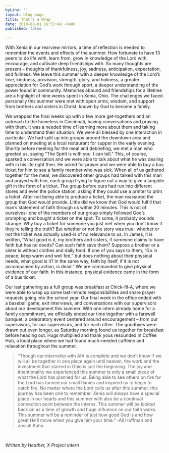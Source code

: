```yaml
---
byLine: ''
layout: blog-page
title: That's a Wrap
date: 2018-08-01 16:53:49 -0400
published: false

---
```

With Xenia in our rearview mirrors, a time of reflection is needed to remember the events and effects of the summer. How fortunate to have 13 peers to do life with, learn from, grow in knowledge of the Lord with, encourage, and cultivate deep friendships with. So many thoughts are present – thoughts of thankfulness, joy, sadness, anticipation, expectation, and fullness. We leave this summer with a deeper knowledge of the Lord’s love, kindness, provision, strength, glory, and holiness, a greater appreciation for God’s work through sport, a deeper understanding of the power found in community. Memories abound and friendships for a lifetime are a highlight of nine weeks spent in Xenia, Ohio. The challenges we faced personally this summer were met with open arms, wisdom, and support from brothers and sisters in Christ, known by God to become a family.  

We wrapped the final weeks up with a few more get-togethers and an outreach to the homeless in Cincinnati, having conversations and praying with them. It was a needed time of learning more about them and taking time to understand their situation. We were all blessed by one interaction in particular. We had split up into groups around the downtown area and planned on meeting at a local restaurant for supper in the early evening. Shortly before meeting for the meal and debriefing, we met a man who greeted us, saying “The Spirit is with you. I can tell.” This, of course, sparked a conversation and we were able to talk about what he was dealing with in his life right then. He asked for prayer and we were able to buy a bus ticket for him to see a family member who was sick. When all of us gathered together for the meal, we discovered other groups had talked with this man and prayed with him, each group trying to figure out a way to give a tangible gift in the form of a ticket. The group before ours had run into different stores and even the police station, asking if they could use a printer to print a ticket. After not being able to produce a ticket, the man reassured the group that God would provide. Little did we know that God would fulfill that man’s statement of faith through us within 20 minutes. This is not of ourselves- one of the members of our group simply followed God’s prompting and bought a ticket on the spot. To some, it probably sounds strange. Why buy a ticket for someone you just met when you don’t know if they’re telling the truth? But whether or not the story was true- whether or not the ticket was actually used-is of no relevance to us. In James, it is written, “What good is it, my brothers and sisters, if someone claims to have faith but has no deeds? Can such faith save them? Suppose a brother or a sister is without clothes and daily food. If one of you says to them, “Go in peace; keep warm and well fed,” but does nothing about their physical needs, what good is it? In the same way, faith by itself, if it is not accompanied by action, is dead.” We are commanded to give physical evidence of our faith. In this instance, physical evidence came in the form of a bus ticket. 

Our last gathering as a full group was breakfast at Chick-fil-A, where we were able to wrap up some last-minute responsibilities and share prayer requests going into the school year. Our final week in the office ended with a baseball game, exit interviews, and conversations with our supervisors about our development this summer. With one intern already home for a family commitment, we officially ended our time together with a farewell banquet, a celebratory event centered around encouragement – from our supervisors, for our supervisors, and for each other. The goodbyes were drawn out even longer, as Saturday morning found us together for breakfast before heading out. Hugs multiplied and thank yous resounded in Coffee Hub, a local place where we had found much-needed caffeine and relaxation throughout the summer. 

> “Though our internship with AIA is complete and we don’t know if we will all be together in one place again until heaven, the work and the investment that started in Ohio is just the beginning. The joy and intentionality we experienced this summer is only a small piece of what the Lord has planned for us. Being able to see others on fire for the Lord has fanned our small flames and inspired us to begin to catch fire. No matter where the Lord calls us after this summer, this journey has been one to remember. Xenia will always have a special place in our hearts and this summer with also be a continual connection point between the interns. This summer will be looked back on as a time of growth and huge influence on our faith walks. This summer will be a reminder of just how good God is and how great He’ll move when you give him your time.” -Ali Hoffman and Josiah Kuha

 

_Written by Heather, X Project intern_